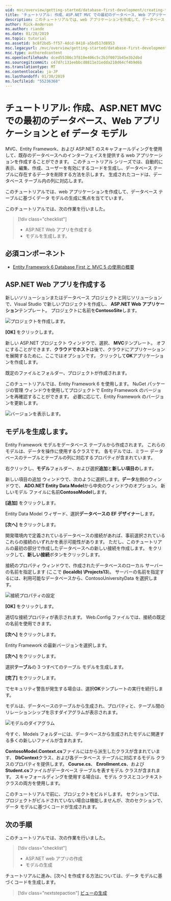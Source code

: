 ```yaml
---
uid: mvc/overview/getting-started/database-first-development/creating-the-web-application
title: 'チュートリアル: 作成、ASP.NET MVC での最初のデータベース、Web アプリケーションと ef データ モデル'
description: このチュートリアルでは、web アプリケーションを作成して、データベース テーブルに基づくデータ モデルの生成に焦点を当てています。
author: Rick-Anderson
ms.author: riande
ms.date: 01/28/2019
ms.topic: tutorial
ms.assetid: bc8f2bd5-ff57-4dcd-8418-a5bd517d8953
msc.legacyurl: /mvc/overview/getting-started/database-first-development/creating-the-web-application
msc.type: authoredcontent
ms.openlocfilehash: dced55386c3f810e406c5c2b3f0071b45e3b2dbd
ms.sourcegitcommit: c47d7c131eebbcd8811e31edda210d64cf4b9d6b
ms.translationtype: MT
ms.contentlocale: ja-JP
ms.lasthandoff: 01/30/2019
ms.locfileid: "55236368"
---
```

# <a name="tutorial-create-the-the-web-application-and-data-models-for-ef-database-first-with-aspnet-mvc"></a>チュートリアル: 作成、ASP.NET MVC での最初のデータベース、Web アプリケーションと ef データ モデル

 MVC、Entity Framework、および ASP.NET のスキャフォールディングを使用して、既存のデータベースへのインターフェイスを提供する web アプリケーションを作成することができます。 このチュートリアル シリーズでは、自動的に表示、編集、作成、ユーザーを有効にするコードを生成し、データベース テーブルに存在するデータを削除する方法を示します。 生成されたコードは、データベース テーブル内の列に対応します。

このチュートリアルでは、web アプリケーションを作成して、データベース テーブルに基づくデータ モデルの生成に焦点を当てています。

このチュートリアルでは、次の作業を行いました。

> [!div class="checklist"]
> * ASP.NET Web アプリを作成する
> * モデルを生成します。

## <a name="prerequisites"></a>必須コンポーネント

* [Entity Framework 6 Database First と MVC 5 の使用の概要](setting-up-database.md)

## <a name="create-an-aspnet-web-app"></a>ASP.NET Web アプリを作成する

新しいソリューションまたはデータベース プロジェクトと同じソリューションで、Visual Studio で新しいプロジェクトを作成し、 **ASP.NET Web アプリケーション**テンプレート。 プロジェクトに名前を**ContosoSite**します。

![プロジェクトを作成します。](creating-the-web-application/_static/image1.png)

**[OK]** をクリックします。

新しい ASP.NET プロジェクト ウィンドウで、選択、 **MVC**テンプレート。 オフにすることができます、**クラウドでホスト**は後で、クラウドにアプリケーションを展開するために、ここではオプションです。 クリックして**OK**アプリケーションを作成します。

既定のファイルとフォルダー、プロジェクトが作成されます。

このチュートリアルでは、Entity Framework 6 を使用します。 NuGet パッケージの管理 ウィンドウを使用してプロジェクトで Entity Framework のバージョンを再確認することができます。 必要に応じて、Entity Framework のバージョンを更新します。

![バージョンを表示します。](creating-the-web-application/_static/image3.png)

## <a name="generate-the-models"></a>モデルを生成します。

Entity Framework モデルをデータベース テーブルから作成されます。 これらのモデルは、データを操作に使用するクラスです。 各モデルでは、ミラー データベースのテーブルとテーブルの列に対応するプロパティが含まれています。

右クリックし、**モデル**フォルダー、および選択**追加**と**新しい項目の**します。

新しい項目の追加 ウィンドウで、次のように選択します。**データ**左側のウィンドウで、 **ADO.NET Entity Data Model**から中央のウィンドウのオプション。 新しいモデル ファイルに名前**ContosoModel**します。

**[追加]** をクリックします。

Entity Data Model ウィザード、選択**データベースの EF デザイナー**します。

**[次へ]** をクリックします。

開発環境内で定義されているデータベースの接続があれば、事前選択されているこれらの接続のいずれかを表示可能性があります。 ただし、このチュートリアルの最初の部分で作成したデータベースへの新しい接続を作成します。 をクリックして、**新しい接続**ボタンをクリックします。

接続のプロパティ ウィンドウで、作成されたデータベースのローカル サーバーの名前を指定します (ここで **(localdb) \Projects13**)。 サーバーの名前を指定するには、利用可能なデータベースから、ContosoUniversityData を選択します。

![接続プロパティの設定](creating-the-web-application/_static/image8.png)

**[OK]** をクリックします。

適切な接続プロパティが表示されます。 Web.Config ファイルでは、接続の既定の名前を使用できます。

**[次へ]** をクリックします。

Entity Framework の最新バージョンを選択します。

**[次へ]** をクリックします。

選択**テーブル**の 3 つすべてのテーブル モデルを生成します。

**[完了]** をクリックします。

でセキュリティ警告が発生する場合は、選択**OK**テンプレートの実行を続行します。

モデルは、データベースのテーブルから生成され、プロパティと、テーブル間のリレーションシップを示すダイアグラムが表示されます。

![モデルのダイアグラム](creating-the-web-application/_static/image11.png)

今すぐ、Models フォルダーには、データベースから生成されたモデルに関連する多くの新しいファイルが含まれます。

**ContosoModel.Context.cs**ファイルにはから派生したクラスが含まれています、 **DbContext**クラス、および各データベース テーブルに対応するモデル クラスのプロパティを提供します。 **Course.cs**、 **Enrollment.cs**、および**Student.cs**ファイルがデータベース テーブルを表すモデル クラスが含まれます。 スキャフォールディングを使用する場合は、モデル クラスとコンテキスト クラスの両方を使用します。

このチュートリアルで前に、プロジェクトをビルドします。 セクションでは、プロジェクトがビルドされていない場合は機能しませんが、次のセクションで、データ モデルに基づくコードが生成されます。

## <a name="next-steps"></a>次の手順

このチュートリアルでは、次の作業を行いました。

> [!div class="checklist"]
> * ASP.NET web アプリの作成
> * モデルの生成

チュートリアルに進み、[次へ] を作成する方法については、データ モデルに基づくコードを生成します。
> [!div class="nextstepaction"]
> [ビューの生成](generating-views.md)